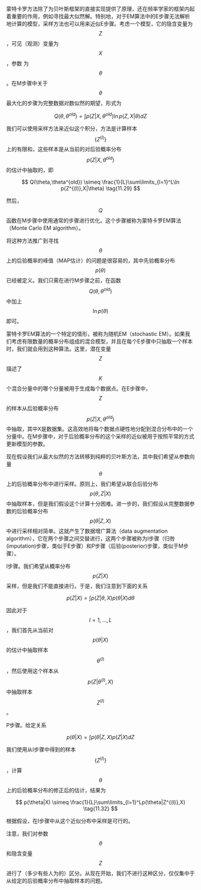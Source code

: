 蒙特卡罗方法除了为贝叶斯框架的直接实现提供了原理，还在频率学家的框架内起着重要的作用，例如寻找最大似然解。特别地，对于EM算法中的E步骤无法解析地计算的模型，采样方法也可以用来近似E步骤。考虑一个模型，它的隐含变量为$$ Z $$，可见（观测）变量为$$ X $$，参数 为$$ \theta $$。在M步骤中关于$$ \theta $$最大化的步骤为完整数据对数似然的期望，形式为    

$$
Q(\theta,\theta^{old}) = \int p(Z|X,\theta^{old})\ln p(Z,X|\theta)dZ \tag{11.28}
$$    

我们可以使用采样方法来近似这个积分，方法是计算样本$$ \{Z^{(l)}\} $$上的有限和，这些样本是从当前的对后验概率分布$$ p(Z|X, θ^{old}) $$的估计中抽取的，即     

$$
Q(\theta,\theta^{old}) \simeq \frac{1}{L}\sum\limits_{l=1}^L\ln p(Z^{(l)},X|\theta) \tag{11.29}
$$    

然后，$$ Q $$函数在M步骤中使用通常的步骤进行优化。这个步骤被称为蒙特卡罗EM算法（Monte Carlo EM algorithm）。    

将这种方法推广到寻找$$ \theta $$上的后验概率的峰值（MAP估计）的问题是很容易的，其中先验概率分布$$ p(\theta) $$已经被定义。我们只需在进行M步骤之前，在函数$$ Q(\theta, \theta^{old}) $$中加上$$ \ln p(\theta) $$即可。    

蒙特卡罗EM算法的一个特定的情形，被称为随机EM（stochastic EM）。如果我们考虑有限数量的概率分布组成的混合模型，并且在每个E步骤中只抽取一个样本时，我们就会用到这种算法。这里，潜在变量$$ Z $$描述了$$ K $$个混合分量中的哪个分量被用于生成每个数据点。在E步骤中，$$ Z $$的样本从后验概率分布$$ p(Z|X, \theta^{old}) $$中抽取，其中X是数据集。这高效地将每个数据点硬性地分配到混合分布中的一个分量中。在M步骤中，对于后验概率分布的这个采样的近似被用于按照平常的方式更新模型的参数。    

现在假设我们从最大似然的方法转移到纯粹的贝叶斯方法，其中我们希望从参数向量$$ \theta $$上的后验概率分布中进行采样。原则上，我们希望从联合后验分布$$ p(\theta, Z|X) $$中抽取样本，但是我们假设这个计算十分困难。进一步的，我们假设从完整数据参数的后验概率分布$$ p(\theta|Z,X) $$中进行采样相对简单。这就产生了数据增广算法（data augmentation
algorithm），它在两个步骤之间交替进行，这两个步骤被称为I步骤（归咎(imputation)步骤，类似于E步骤）和P步骤（后验(posterior)步骤，类似于M步骤）。    

I步骤。我们希望从概率分布$$ p(Z|X) $$采样，但是我们不能直接进行。于是，我们注意到下面的关系    

$$
p(Z|X) = \int p(Z|\theta,X)p(\theta|X)d\theta \tag{11.30}
$$    

因此对于$$ l = 1,...,L $$，我们首先从当前对$$ p(\theta|X) $$的估计中抽取样本$$ \theta^{(l)} $$，然后使用这个样本从$$ p(Z|\theta^{(l)}, X) $$中抽取样本$$ Z^{(l)} $$。    

P步骤。给定关系    

$$
p(\theta|X) = \int p(\theta|Z,X)p(Z|X)dZ \tag{11.31}
$$    

我们使用从I步骤中得到的样本$$ \{Z^{(l)}\} $$，计算$$ \theta $$上的后验概率分布的修正后的估计，结果为    

$$
p(\theta|X) \simeq \frac{1}{L}\sum\limits_{l=1}^Lp(\theta|Z^{(l)},X) \tag{11.32}
$$    

根据假设，在I步骤中从这个近似分布中采样是可行的。    

注意，我们对参数$$ \theta $$和隐含变量$$ Z $$进行了（多少有些人为的）区分。从现在开始，我们不进行这种区分，仅仅集中于从给定的后验概率分布中抽取样本的问题。    



